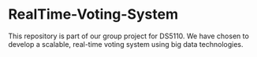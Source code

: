 # RealTime-Voting-System
This repository is part of our group project for DS5110. We have chosen to develop a scalable, real-time voting system using big data technologies.
